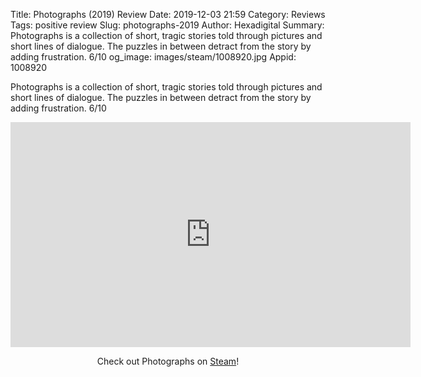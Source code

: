 Title: Photographs (2019) Review
Date: 2019-12-03 21:59
Category: Reviews
Tags: positive review
Slug: photographs-2019
Author: Hexadigital
Summary: Photographs is a collection of short, tragic stories told through pictures and short lines of dialogue. The puzzles in between detract from the story by adding frustration. 6/10
og_image: images/steam/1008920.jpg
Appid: 1008920

Photographs is a collection of short, tragic stories told through pictures and short lines of dialogue. The puzzles in between detract from the story by adding frustration. 6/10

<center><iframe src="https://www.youtube.com/embed/nlUxKPTn9hw?feature=oembed" allow="accelerometer; autoplay; encrypted-media; gyroscope; picture-in-picture" width="640" height="360" frameborder="0"></iframe>

Check out Photographs on [Steam](https://store.steampowered.com/app/1008920/?curator_clanid=34633900)!</center>
